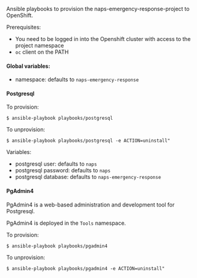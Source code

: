 Ansible playbooks to provision the naps-emergency-response-project to OpenShift.

Prerequisites:
* You need to be logged in into the Openshift cluster with access to the project namespace
* `oc` client on the PATH

#### Global variables:
* namespace: defaults to `naps-emergency-response`

#### Postgresql

To provision: 
```
$ ansible-playbook playbooks/postgresql
```

To unprovision:
```
$ ansible-playbook playbooks/postgresql -e ACTION=uninstall"
```

Variables:
* postgresql user: defaults to `naps`
* postgresql password: defaults to `naps`
* postgresql database: defaults to `naps-emergency-response`

#### PgAdmin4

PgAdmin4 is a web-based administration and development tool for Postgresql.

PgAdmin4 is deployed in the `Tools` namespace.

To provision: 
```
$ ansible-playbook playbooks/pgadmin4
```

To unprovision:
```
$ ansible-playbook playbooks/pgadmin4 -e ACTION=uninstall"
```